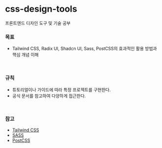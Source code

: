 # css-design-tools

프론트엔드 디자인 도구 및 기술 공부
<br>

### 목표

- Tailwind CSS, Radix UI, Shadcn UI, Sass, PostCSS의 효과적인 활용 방법과 핵심 개념 이해
<br>

### 규칙

- 튜토리얼이나 가이드에 따라 특정 프로젝트를 구현한다.
- 공식 문서를 참고하여 다양하게 접근한다.
<br>

### 참고

- [Tailwind CSS](https://www.youtube.com/watch?v=lCxcTsOHrjo)
- [SASS](https://www.youtube.com/watch?v=jfMHA8SqUL4)
- [PostCSS](https://www.youtube.com/watch?v=SP8mSVSAh6s)
